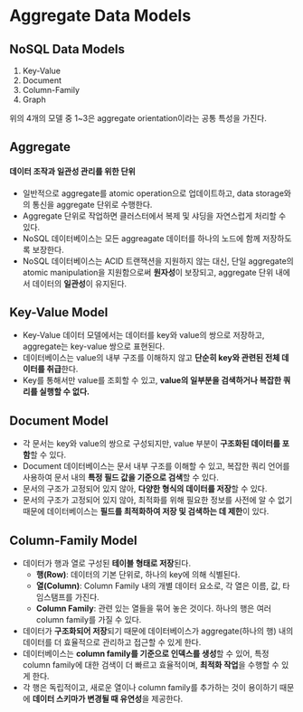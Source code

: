 # Aggregate Data Models
## NoSQL Data Models
1. Key-Value
2. Document
3. Column-Family
4. Graph

위의 4개의 모델 중 1~3은 aggregate orientation이라는 공통 특성을 가진다.
## Aggregate
#### 데이터 조작과 일관성 관리를 위한 단위
* 일반적으로 aggregate를 atomic operation으로 업데이트하고, data storage와의 통신을 aggregate 단위로 수행한다. 
* Aggregate 단위로 작업하면 클러스터에서 복제 및 샤딩을 자연스럽게 처리할 수 있다. 
* NoSQL 데이터베이스는 모든 aggreagate 데이터를 하나의 노드에 함께 저장하도록 보장한다. 
* NoSQL 데이터베이스는 ACID 트랜잭션을 지원하지 않는 대신, 단일 aggregate의 atomic manipulation을 지원함으로써 **원자성**이 보장되고, aggregate 단위 내에서 데이터의 **일관성**이 유지된다. 
## Key-Value Model
* Key-Value 데이터 모델에서는 데이터를 key와 value의 쌍으로 저장하고, aggregate는 key-value 쌍으로 표현된다.
* 데이터베이스는 value의 내부 구조를 이해하지 않고 **단순히 key와 관련된 전체 데이터를 취급**한다. 
* Key를 통해서만 value를 조회할 수 있고, **value의 일부분을 검색하거나 복잡한 쿼리를 실행할 수 없다.** 
## Document Model
* 각 문서는 key와 value의 쌍으로 구성되지만, value 부분이 **구조화된 데이터를 포함**할 수 있다. 
* Document 데이터베이스는 문서 내부 구조를 이해할 수 있고, 복잡한 쿼리 언어를 사용하여 문서 내의 **특정 필드 값을 기준으로 검색**할 수 있다.
* 문서의 구조가 고정되어 있지 않아, **다양한 형식의 데이터를 저장**할 수 있다. 
* 문서의 구조가 고정되어 있지 않아, 최적화를 위해 필요한 정보를 사전에 알 수 없기 때문에 데이터베이스는 **필드를 최적화하여 저장 및 검색하는 데 제한**이 있다. 
## Column-Family Model 
* 데이터가 행과 열로 구성된 **테이블 형태로 저장**된다.
    * **행(Row)**: 데이터의 기본 단위로, 하나의 key에 의해 식별된다.
    * **열(Column)**: Column Family 내의 개별 데이터 요소로, 각 열은 이름, 값, 타임스탬프를 가진다.
    * **Column Family**: 관련 있는 열들을 묶어 놓은 것이다. 하나의 행은 여러 column family를 가질 수 있다. 
* 데이터가 **구조화되어 저장**되기 때문에 데이터베이스가 aggregate(하나의 행) 내의 데이터를 더 효율적으로 관리하고 접근할 수 있게 한다. 
* 데이터베이스는 **column family를 기준으로 인덱스를 생성**할 수 있어, 특정 column family에 대한 검색이 더 빠르고 효율적이며, **최적화 작업**을 수행할 수 있게 한다. 
* 각 행은 독립적이고, 새로운 열이나 column family를 추가하는 것이 용이하기 때문에 **데이터 스키마가 변경될 때 유연성**을 제공한다. 